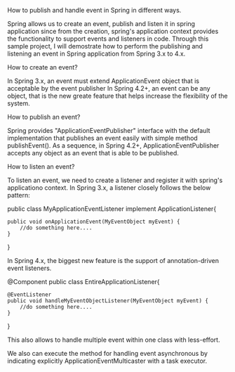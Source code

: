 How to publish and handle event in Spring in different ways.

Spring allows us to create an event, publish and listen it in spring application since from the creation, spring's application context provides the functionality to support events and listeners in code.
Through this sample project, I will demostrate how to perform the publishing and listening an event in Spring application from Spring 3.x to 4.x.

How to create an event?

In Spring 3.x, an event must extend ApplicationEvent object that is acceptable by the event publisher
In Spring 4.2+, an event can be any object, that is the new greate feature that helps increase the flexibility of the system.

How to publish an event?

Spring provides "ApplicationEventPublisher" interface with the default implementation that publishes an event easily with simple method publishEvent(). As a sequence, in Spring 4.2+, ApplicationEventPublisher accepts any object as an event that is able to be published.

How to listen an event?

To listen an event, we need to create a listener and register it with spring's applicationo context.
In Spring 3.x, a listener closely follows the below pattern:

public class MyApplicationEventListener implement ApplicationListener<MyEventObject>{

    public void onApplicationEvent(MyEventObject myEvent) {
        //do something here....
    }
    
}

In Spring 4.x, the biggest new feature is the support of annotation-driven event listeners.

@Component
public class EntireApplicationListener{

    @EventListener
    public void handleMyEventObjectListener(MyEventObject myEvent) {
        //do something here....
    }
    
}

This also allows to handle multiple event within one class with less-effort.

We also can execute the method for handling event asynchronous by indicating explicitly ApplicationEventMulticaster with a task executor.

